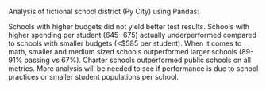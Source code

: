 Analysis of fictional school district (Py City) using Pandas:

Schools with higher budgets did not yield better test results. Schools with higher spending per student ($645-$675) actually underperformed compared to schools with smaller budgets (<$585 per student).
When it comes to math, smaller and medium sized schools outperformed larger schools (89-91% passing vs 67%).
Charter schools outperformed public schools on all metrics. More analysis will be needed to see if performance is due to school practices or smaller student populations per school.
